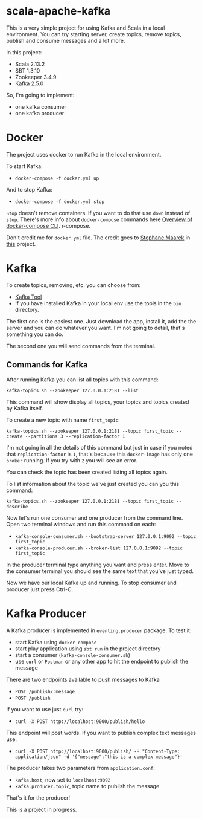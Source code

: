 # scala-apache-kafka

This is a very simple project for using Kafka and Scala in a local environment.
You can try starting server, create topics, remove topics, publish and consume messages and a lot more.

In this project:

- Scala 2.13.2
- SBT 1.3.10
- Zookeeper 3.4.9
- Kafka 2.5.0

So, I'm going to implement:

- one kafka consumer
- one kafka producer

# Docker

The project uses docker to run Kafka in the local environment.

To start Kafka:

- `docker-compose -f docker.yml up`

And to stop Kafka:

- `docker-compose -f docker.yml stop`

`Stop` doesn't remove containers. If you want to do that use `down` instead of `stop`. There's more info about `docker-compose` commands here [Overview of docker-compose CLI](https://docs.docker.com/compose/reference/overview/).
r-compose.

Don't credit me for `docker.yml` file. The credit goes to [Stephane Maarek](https://github.com/simplesteph) in [this](https://github.com/simplesteph/kafka-stack-docker-compose) project.

# Kafka

To create topics, removing, etc. you can choose from:

- [Kafka Tool](https://kafkatool.com/index.html)
- If you have installed Kafka in your local env use the tools in the `bin` directory. 

The first one is the easiest one. Just download the app, install it, add the the server and you can do whatever you want. I'm not going to detail, that's something you can do.

The second one you will send commands from the terminal.

## Commands for Kafka

After running Kafka you can list all topics with this command:

`kafka-topics.sh --zookeeper 127.0.0.1:2181 --list`

This command will show display all topics, your topics and topics created by Kafka itself.

To create a new topic with name `first_topic`:

`kafka-topics.sh --zookeeper 127.0.0.1:2181 --topic first_topic --create --partitions 3 --replication-factor 1`

I'm not going in all the details of this command but just in case if you noted that `replication-factor` is `1`, that's because this `docker-image` has only one `broker` running. If you try with `2` you will see an error.

You can check the topic has been created listing all topics again.

To list information about the topic we've just created you can you this command:

`kafka-topics.sh --zookeeper 127.0.0.1:2181 --topic first_topic --describe`

Now let's run one consumer and one producer from the command line. Open two terminal windows and run this command on each:

- `kafka-console-consumer.sh --bootstrap-server 127.0.0.1:9092 --topic first_topic`
- `kafka-console-producer.sh --broker-list 127.0.0.1:9092 --topic first_topic`

In the producer terminal type anything you want and press enter. Move to the consumer terminal you should see the same text that you've just typed.

Now we have our local Kafka up and running.
To stop consumer and producer just press Ctrl-C.

# Kafka Producer

A Kafka producer is implemented in `eventing.producer` package.
To test it:

- start Kafka using `docker-compose`
- start play application using `sbt run` in the project directory
- start a consumer (`kafka-console-consumer.sh`)
- use `curl` or `Postman` or any other app to hit the endpoint to publish the message

There are two endpoints available to push messages to Kafka

- `POST /publish/:message`
- `POST /publish`

If you want to use just `curl` try:

- `curl -X POST http://localhost:9000/publish/hello`

This endpoint will post words. If you want to publish complex text messages use:

- `curl -X POST http://localhost:9000/publish/ -H "Content-Type: application/json" -d '{"message":"this is a complex message"}'`

The producer takes two parameters from `application.conf`:

- `kafka.host`, now set to `localhost:9092`
- `kafka.producer.topic`, topic name to publish the message

That's it for the producer!

This is a project in progress.

